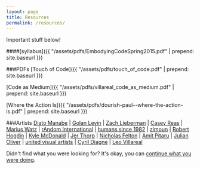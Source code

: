 ```yaml
---
layout: page
title: Resources
permalink: /resources/
---
```

Important stuff below!

####[syllabus]({{ "/assets/pdfs/EmbodyingCodeSpring2015.pdf" | prepend: site.baseurl }})

###PDFs
[Touch of Code]({{ "/assets/pdfs/touch_of_code.pdf" | prepend: site.baseurl }})

[Code as Medium]({{ "/assets/pdfs/villareal_code_as_medium.pdf" | prepend: site.baseurl }})

[Where the Action Is]({{ "/assets/pdfs/dourish-paul--where-the-action-is.pdf" | prepend: site.baseurl }})

###Artists
<a href="http://www.daito.ws/" target="_blank" class="tooltip">Diato Manabe</a> |
<a href="http://www.flong.com/" target="_blank" class="tooltip">Golan Levin</a> |
<a href="http://thesystemis.com/" target="_blank" class="tooltip">Zach Lieberman</a> |
<a href="http://reas.com/" target="_blank" class="tooltip">Casey Reas</a> |
<a href="http://mariuswatz.com/" target="_blank" class="tooltip">Marius Watz</a> |
<a href="http://random-international.com/" target="_blank" class="tooltip">rAndom International</a> |
<a href="http://www.humanssince1982.com/" target="_blank" class="tooltip">humans since 1982</a> |
<a href="http://www.zimoun.net/works.html" target="_blank" class="tooltip">zimoun</a> |
<a href="http://roberthodgin.com/" target="_blank" class="tooltip">Robert Hogdin</a> |
<a href="http://kylemcdonald.net/" target="_blank" class="tooltip">Kyle McDonald</a> |
<a href="http://blog.blprnt.com/" target="_blank" class="tooltip">Jer Thorp</a> |
<a href="http://feltron.com/" target="_blank" class="tooltip">Nicholas Felton</a> |
<a href="http://www.pitaru.com/" target="_blank" class="tooltip">Amit Pitaru</a> |
<a href="http://julianoliver.com/output/" target="_blank" class="tooltip">Julian Oliver</a> |
<a href="http://uva.co.uk/work" target="_blank" class="tooltip">united visual artists</a> |
<a href="http://kikko.fr/home" target="_blank" class="tooltip">Cyril Diagne</a> |
<a href="http://villareal.net/" target="_blank" class="tooltip">Leo Villareal</a>


Didn't find what you were looking for? It's okay, you can [continue what you were doing](http://tumblr.com).
